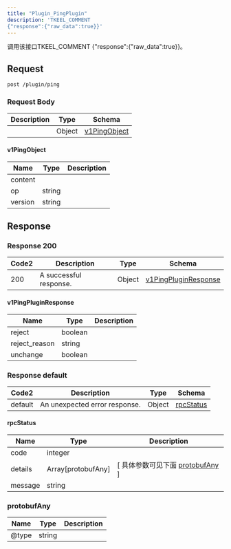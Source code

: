 ```yaml
---
title: "Plugin_PingPlugin"
description: 'TKEEL_COMMENT
{"response":{"raw_data":true}}'
---
```

调用该接口TKEEL_COMMENT
{"response":{"raw_data":true}}。

## Request

```
post /plugin/ping
```

### Request Body 
| Description | Type | Schema |
| ----------- | ------ | ------ |
|  | Object | [v1PingObject](#v1PingObject) |

#### v1PingObject

| Name | Type | Description | 
| ---- | ---- | ----------- |     
| content |  |  |      
| op | string |  |      
| version | string |  |   



## Response

### Response  200 
| Code2 | Description | Type | Schema |
| ---- | ----------- | ------ | ------ |
| 200 | A successful response. | Object | [v1PingPluginResponse](#v1PingPluginResponse) |

#### v1PingPluginResponse

| Name | Type | Description | 
| ---- | ---- | ----------- |     
| reject | boolean |  |      
| reject_reason | string |  |      
| unchange | boolean |  |   



### Response  default 
| Code2 | Description | Type | Schema |
| ---- | ----------- | ------ | ------ |
| default | An unexpected error response. | Object | [rpcStatus](#rpcStatus) |

#### rpcStatus

| Name | Type | Description | 
| ---- | ---- | ----------- |     
| code | integer |  |          
| details | Array[protobufAny] |  [ 具体参数可见下面 [protobufAny](#protobufAny) ] |       
| message | string |  |   

### protobufAny
| Name | Type | Description | 
| ---- | ---- | ----------- |     
| @type | string |  |   



